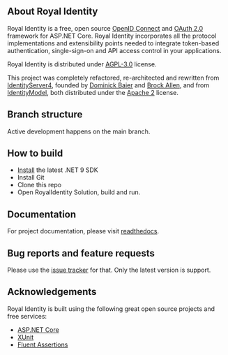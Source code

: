 ## About Royal Identity

Royal Identity is a free, 
open source [OpenID Connect](http://openid.net/connect/) 
and [OAuth 2.0](https://tools.ietf.org/html/rfc6749) framework for ASP.NET Core.
Royal Identity incorporates all the protocol implementations and extensibility points
needed to integrate token-based authentication,
single-sign-on and API access control in your applications.

Royal Identity is distributed under [AGPL-3.0](https://opensource.org/license/agpl-v3) license.

This project was completely refactored, re-architected and rewritten from 
[IdentityServer4](https://github.com/IdentityServer/IdentityServer4), 
founded by [Dominick Baier](https://twitter.com/leastprivilege) 
and [Brock Allen](https://twitter.com/brocklallen),
and from [IdentityModel](https://github.com/DuendeSoftware/foss/tree/main/identity-model),
both distributed under the [Apache 2](https://opensource.org/licenses/Apache-2.0) license.

## Branch structure
Active development happens on the main branch.

## How to build

* [Install](https://www.microsoft.com/net/download/core#/current) the latest .NET 9 SDK
* Install Git
* Clone this repo
* Open RoyalIdentity Solution, build and run.

## Documentation
For project documentation, please visit [readthedocs](https://....readthedocs.io).

## Bug reports and feature requests
Please use the [issue tracker](https://github.com/Royal-Code/RoyalIdentity/issues) for that. 
Only the latest version is support.

## Acknowledgements
Royal Identity is built using the following great open source projects and free services:

* [ASP.NET Core](https://github.com/dotnet/aspnetcore)
* [XUnit](https://xunit.github.io/)
* [Fluent Assertions](http://www.fluentassertions.com/)
